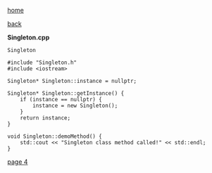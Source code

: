 [home](./page01.md)

[back](./page02.md)

**Singleton.cpp**

```
Singleton
```

```
#include "Singleton.h"
#include <iostream>
```

```
Singleton* Singleton::instance = nullptr;
```

```
Singleton* Singleton::getInstance() {
    if (instance == nullptr) {
        instance = new Singleton();
    }
    return instance;
}
```


```
void Singleton::demoMethod() {
    std::cout << "Singleton class method called!" << std::endl;
}
```



[page 4](./page04.md)
